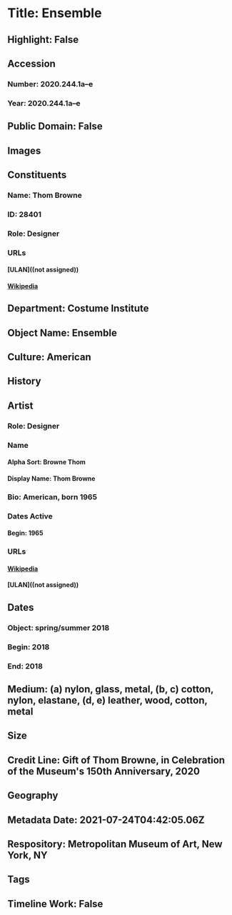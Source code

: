 # Title: Ensemble
## Highlight: False
## Accession
### Number: 2020.244.1a–e
### Year: 2020.244.1a–e
## Public Domain: False
## Images
## Constituents
### Name: Thom Browne
### ID: 28401
### Role: Designer
### URLs
#### [ULAN]((not assigned))
#### [Wikipedia](https://www.wikidata.org/wiki/Q3524805)
## Department: Costume Institute
## Object Name: Ensemble
## Culture: American
## History
## Artist
### Role: Designer
### Name
#### Alpha Sort: Browne Thom
#### Display Name: Thom Browne
### Bio: American, born 1965
### Dates Active
#### Begin: 1965
### URLs
#### [Wikipedia](https://www.wikidata.org/wiki/Q3524805)
#### [ULAN]((not assigned))
## Dates
### Object: spring/summer 2018
### Begin: 2018
### End: 2018
## Medium: (a) nylon, glass, metal, (b, c) cotton, nylon, elastane, (d, e) leather, wood, cotton, metal
## Size
## Credit Line: Gift of Thom Browne, in Celebration of the Museum's 150th Anniversary, 2020
## Geography
## Metadata Date: 2021-07-24T04:42:05.06Z
## Respository: Metropolitan Museum of Art, New York, NY
## Tags
## Timeline Work: False